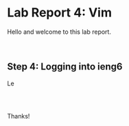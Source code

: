 # **Lab Report 4: Vim**

Hello and welcome to this lab report.

<br>  

## Step 4: Logging into ieng6

Le

![]()

<br>  

Thanks!
